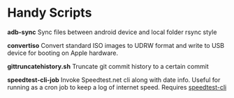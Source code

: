 # Handy Scripts

__adb-sync__
Sync files between android device and local folder rsync style

__convertiso__
Convert standard ISO images to UDRW format and write to USB device for booting on Apple hardware.

__gittruncatehistory.sh__
Truncate git commit history to a certain commit

__speedtest-cli-job__
Invoke Speedtest.net cli along with date info. Useful for running as a cron job to keep a log of internet speed. Requires [speedtest-cli](https://github.com/sivel/speedtest-cli)
